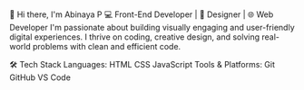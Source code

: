 👋 Hi there, I'm Abinaya P
💻 Front-End Developer | 🎨 Designer | 🌐 Web Developer
I'm passionate about building visually engaging and user-friendly digital experiences. I thrive on coding, creative design, and solving real-world problems with clean and efficient code.

🛠️ Tech Stack
Languages:
HTML
CSS 
JavaScript
Tools & Platforms:
Git 
GitHub
VS Code
